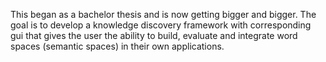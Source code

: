 This began as a bachelor thesis and is now getting bigger and bigger. The goal is to develop a knowledge discovery framework with corresponding gui that gives the user the ability to build, evaluate and integrate word spaces (semantic spaces) in their own applications.